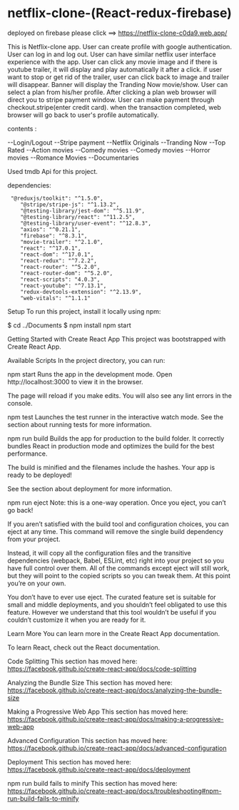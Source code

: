 # netflix-clone-(React-redux-firebase)

deployed on firebase please click ==> https://netflix-clone-c0da9.web.app/

This is Netflix-clone app. User can create profile with google authentication. User can log in and log out. User can have similar netflix user interface experience with the app. User can click any movie image and if there is youtube trailer, it will display and play automatically it after a click. if user want to stop or get rid of the trailer, user can click back to image and trailer will disappear. Banner will display the Tranding Now movie/show. User can select a plan from his/her profile. After clicking a plan web browser will direct you to stripe payment window. User can make payment through checkout.stripe(enter credit card). when the transaction completed, web browser will go back to user's profile automatically.

contents :

--Login/Logout
--Stripe payment
--Netflix Originals
--Tranding Now
--Top Rated
--Action movies
--Comedy movies
--Comedy movies
--Horror movies
--Romance Movies
--Documentaries

Used tmdb Api for this project.

dependencies:

     "@reduxjs/toolkit": "^1.5.0",
        "@stripe/stripe-js": "^1.13.2",
        "@testing-library/jest-dom": "^5.11.9",
        "@testing-library/react": "^11.2.5",
        "@testing-library/user-event": "^12.8.3",
        "axios": "^0.21.1",
        "firebase": "^8.3.1",
        "movie-trailer": "^2.1.0",
        "react": "^17.0.1",
        "react-dom": "^17.0.1",
        "react-redux": "^7.2.2",
        "react-router": "^5.2.0",
        "react-router-dom": "^5.2.0",
        "react-scripts": "4.0.3",
        "react-youtube": "^7.13.1",
        "redux-devtools-extension": "^2.13.9",
        "web-vitals": "^1.1.1"

Setup To run this project, install it locally using npm:

$ cd ../Documents $ npm install npm start

Getting Started with Create React App This project was bootstrapped with Create React App.

Available Scripts In the project directory, you can run:

npm start Runs the app in the development mode. Open http://localhost:3000 to view it in the browser.

The page will reload if you make edits. You will also see any lint errors in the console.

npm test Launches the test runner in the interactive watch mode. See the section about running tests for more information.

npm run build Builds the app for production to the build folder. It correctly bundles React in production mode and optimizes the build for the best performance.

The build is minified and the filenames include the hashes. Your app is ready to be deployed!

See the section about deployment for more information.

npm run eject Note: this is a one-way operation. Once you eject, you can’t go back!

If you aren’t satisfied with the build tool and configuration choices, you can eject at any time. This command will remove the single build dependency from your project.

Instead, it will copy all the configuration files and the transitive dependencies (webpack, Babel, ESLint, etc) right into your project so you have full control over them. All of the commands except eject will still work, but they will point to the copied scripts so you can tweak them. At this point you’re on your own.

You don’t have to ever use eject. The curated feature set is suitable for small and middle deployments, and you shouldn’t feel obligated to use this feature. However we understand that this tool wouldn’t be useful if you couldn’t customize it when you are ready for it.

Learn More You can learn more in the Create React App documentation.

To learn React, check out the React documentation.

Code Splitting This section has moved here: https://facebook.github.io/create-react-app/docs/code-splitting

Analyzing the Bundle Size This section has moved here: https://facebook.github.io/create-react-app/docs/analyzing-the-bundle-size

Making a Progressive Web App This section has moved here: https://facebook.github.io/create-react-app/docs/making-a-progressive-web-app

Advanced Configuration This section has moved here: https://facebook.github.io/create-react-app/docs/advanced-configuration

Deployment This section has moved here: https://facebook.github.io/create-react-app/docs/deployment

npm run build fails to minify This section has moved here: https://facebook.github.io/create-react-app/docs/troubleshooting#npm-run-build-fails-to-minify
